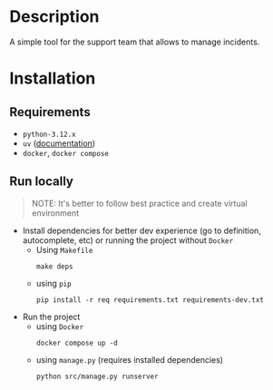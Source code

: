 # Description

A simple tool for the support team that allows to manage incidents.

# Installation

## Requirements

- `python-3.12.x`
- `uv` ([documentation](https://astral.sh/blog/uv))
- `docker`, `docker compose`

## Run locally

> NOTE: It's better to follow best practice and create virtual environment

- Install dependencies for better dev experience (go to definition, autocomplete, etc) or running the project without `Docker`
  - Using `Makefile`
    ```
    make deps
    ```
  - using `pip`
    ```
    pip install -r req requirements.txt requirements-dev.txt
    ```
- Run the project
  - using `Docker`
    ```
    docker compose up -d
    ```
  - using `manage.py` (requires installed dependencies)
    ```
    python src/manage.py runserver
    ```
